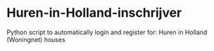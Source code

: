 # Huren-in-Holland-inschrijver
Python script to automatically login and register for: Huren in Holland (Woningnet) houses
